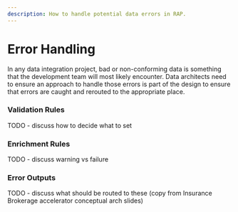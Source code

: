 ```yaml
---
description: How to handle potential data errors in RAP.
---
```


# Error Handling

In any data integration project, bad or non-conforming data is something that the development team will most likely encounter.  Data architects need to ensure an approach to handle those errors is part of the design to ensure that errors are caught and rerouted to the appropriate place.

### Validation Rules

TODO - discuss how to decide what to set

### Enrichment Rules

TODO - discuss warning vs failure

### Error Outputs

TODO - discuss what should be routed to these \(copy from Insurance Brokerage accelerator conceptual arch slides\)

